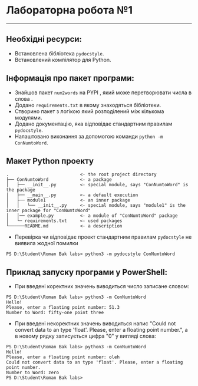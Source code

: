 # **Лабораторна робота №1**
---
## Необхідні ресурси: 
- Встановлена бібліотека `pydocstyle`.
- Встановлений компілятор для Python.

## Інформація про пакет програми:
* Знайшов пакет `num2words` на PYPI , який може перетворювати числа в слова .
* Додано `requirements.txt` в якому знаходяться бібліотеки.
* Створино пакет з логікою який розподілений між кількома модулями.
* Додано документацію, яка відповідає стандартним правилам `pydocstyle`.
* Налаштовано виконання за допомогою команди `python -m ConNumtoWord`.

## Макет Python проекту
```text
.                           <- the root project directory
├── ConNumtoWord            <- a package
│   ├── __init__.py         <- special module, says "ConNumtoWord" is the package
│   ├── __main__.py         <- a default execution
│   ├── module1             <- an inner package
│   │   └── __init__.py     <- special module, says "module1" is the inner package for "ConNumtoWord"
│   │── example.py          <- a module of "ConNumtoWord" package
│   └─ requirements.txt     <- used packages
└──────README.md            <- a description

```

* Перевірка чи відповідає проект стандартним правилам `pydocstyle` не виявила жодної помилки
```text
PS D:\Student\Roman Bak labs> python3 -m pydocstyle ConNumtoWord
```


## Приклад запуску програми у PowerShell:
* При введені коректних значень виводиться число записане словом:
``` text
PS D:\Student\Roman Bak labs> python3 -m ConNumtoWord
Hello!
Please, enter a floating point number: 51.3
Number to Word: fifty-one point three
```
* При введені некоректних значень виводиться напис "Could not convert data to an type 'float'. Please, enter a floating point number.", а в новому рядку записується цифра "0" у вигляді слова:
```text
PS D:\Student\Roman Bak labs> python3 -m ConNumtoWord
Hello!
Please, enter a floating point number: oleh
Could not convert data to an type 'float'. Please, enter a floating point number.
Number to Word: zero
PS D:\Student\Roman Bak labs>
```
